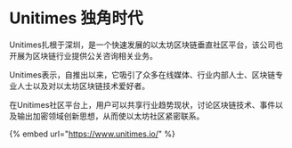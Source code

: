# Unitimes 独角时代

Unitimes扎根于深圳，是一个快速发展的以太坊区块链垂直社区平台，该公司也开展为区块链行业提供公关咨询相关业务。

Unitimes表示，自推出以来，它吸引了众多在线媒体、行业内部人士、区块链专业人士以及对以太坊区块链技术爱好者。

在Unitimes社区平台上，用户可以共享行业趋势现状，讨论区块链技术、事件以及输出加密领域创新思想，从而使以太坊社区紧密联系。

{% embed url="https://www.unitimes.io/" %}



